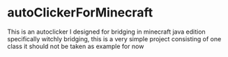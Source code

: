 # autoClickerForMinecraft
This is an autoclicker I designed for bridging in minecraft java edition specifically witchly bridging, this is a very simple project consisting of one class it should not be taken as example for now
